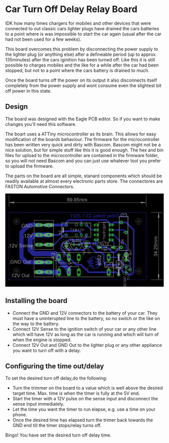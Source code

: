 Car Turn Off Delay Relay Board
==============================

IDK how many times chargers for mobiles and other devices that were connected to out classic cars lighter plugs have drained 
the cars batteries to a point where is was impossible to start the car again (usual after the car had not been used for a few weeks).

This board overcomes this problem by disconnecting the power supply to the lighter plug (or anything else) after a defineable period 
(up to approx. 135minutes) after the cars iginition has been turned off. Like this it is still possible to charges mobiles and the like
for a while after the car had been stopped, but not to a point where the cars battery is drained to much.

Once the board turns off the power on its output it also disconnects itself completely from the power supply and wont consume even the 
slightest bit off power in this state.

Design
------

The board was designed with the Eagle PCB editor. So if you want to make changes you'll need this software.

The boart uses a ATTiny microcontroller as its brain. This allows for easy modification of the boards behaviour. The firmware for the 
microcontroller has been written very quick and dirty with Bascom. Bascom might not be a nice solution, but for simple stuff like this
it is good enough. The hex and bin files for upload to the microcontroller are contained in the firmware folder, so you will not need 
Bascom and you can just use whatever tool you prefer to upload the firmware.

The parts on the board are all simple, stanard components which should be readily available at almost every electronic parts store.
The connectores are FASTON Automotive Connectors.

<img src="DelayBoardPlan.png"/>

Installing the board
--------------------

* Connect the GND and 12V connectors to the battery of your car. They must have a uninterupted line to the battery, so no switch or the
  like on the way to the battery.
* Connect 12V Sense to the ignition switch of your car or any other line which will have 12V as long as the car is running and which will
  turn of when the engine is stopped.
* Connect 12V Out and GND Out to the lighter plug or any other appliance you want to turn off with a delay.

Configuring the time out/delay
------------------------------

To set the desired turn off delay,do the following:

* Turn the trimmer on the board to a value which is well above the desired target time. Max. time is when the timer is fully at the 5V end.
* Start the timer with a 12V pulse on the sense input and disconnect the sense input immediately.
* Let the time you want the timer to run elapse, e.g. use a time on your phone.
* Once the desired time has elapsed turn the trimer back towards the GND end till the timer stops/relay turns off.

Bingo! You have set the desired turn off delay time.

